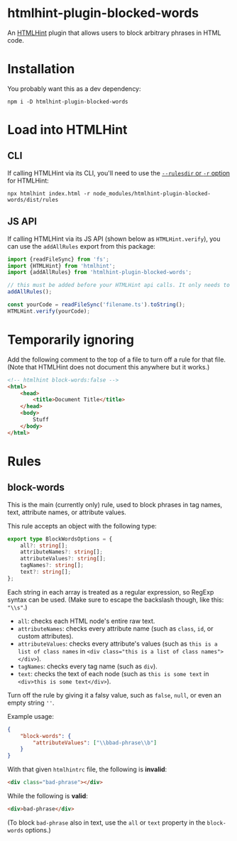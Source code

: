 # htmlhint-plugin-blocked-words

An [HTMLHint](https://htmlhint.com/) plugin that allows users to block arbitrary phrases in HTML code.

# Installation

You probably want this as a dev dependency:

```shell
npm i -D htmlhint-plugin-blocked-words
```

# Load into HTMLHint

## CLI

If calling HTMLHint via its CLI, you'll need to use the [`--rulesdir` or `-r` option](https://htmlhint.com/docs/user-guide/usage/cli#--rulesdir--r) for HTMLHint:

```shell
npx htmlhint index.html -r node_modules/htmlhint-plugin-blocked-words/dist/rules
```

## JS API

If calling HTMLHint via its JS API (shown below as `HTMLHint.verify`), you can use the `addAllRules` export from this package:

<!-- example-link: src/readme-examples/add-all-rules.ts -->

```TypeScript
import {readFileSync} from 'fs';
import {HTMLHint} from 'htmlhint';
import {addAllRules} from 'htmlhint-plugin-blocked-words';

// this must be added before your HTMLHint api calls. It only needs to be called once per process.
addAllRules();

const yourCode = readFileSync('filename.ts').toString();
HTMLHint.verify(yourCode);
```

# Temporarily ignoring

Add the following comment to the top of a file to turn off a rule for that file. (Note that HTMLHint does not document this anywhere but it works.)

<!-- example-link: src/readme-examples/ignore-for-file.html -->

```HTML
<!-- htmlhint block-words:false -->
<html>
    <head>
        <title>Document Title</title>
    </head>
    <body>
        Stuff
    </body>
</html>
```

# Rules

## block-words

This is the main (currently only) rule, used to block phrases in tag names, text, attribute names, or attribute values.

This rule accepts an object with the following type:

<!-- example-link: src/rules/block-words-options.ts -->

```TypeScript
export type BlockWordsOptions = {
    all?: string[];
    attributeNames?: string[];
    attributeValues?: string[];
    tagNames?: string[];
    text?: string[];
};
```

Each string in each array is treated as a regular expression, so RegExp syntax can be used. (Make sure to escape the backslash though, like this: `"\\s"`.)

-   `all`: checks each HTML node's entire raw text.
-   `attributeNames`: checks every attribute name (such as `class`, `id`, or custom attributes).
-   `attributeValues`: checks every attribute's values (such as `this is a list of class names` in `<div class="this is a list of class names"></div>`).
-   `tagNames`: checks every tag name (such as `div`).
-   `text`: checks the text of each node (such as `this is some text` in `<div>this is some text</div>`).

Turn off the rule by giving it a falsy value, such as `false`, `null`, or even an empty string `''`.

Example usage:

<!-- example-link: src/readme-examples/example-htmlhintrc.json -->

```JSON
{
    "block-words": {
        "attributeValues": ["\\bbad-phrase\\b"]
    }
}
```

With that given `htmlhintrc` file, the following is **invalid**:

```html
<div class="bad-phrase"></div>
```

While the following is **valid**:

```html
<div>bad-phrase</div>
```

(To block `bad-phrase` also in text, use the `all` or `text` property in the `block-words` options.)
